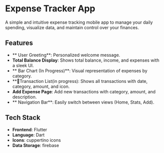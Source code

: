 #  Expense Tracker App

A simple and intuitive expense tracking mobile app to manage your daily spending, visualize data, and maintain control over your finances.

## Features

- ** User Greeting**: Personalized welcome message.
- **Total Balance Display**: Shows total balance, income, and expenses with a sleek UI.
- ** Bar Chart (In Progress)**: Visual representation of expenses by category.
- **🧾Transaction List(in progress): Shows all transactions with date, category, amount, and icon.
- **Add Expense Page**: Add new transactions with category, amount, and description.
- ** Navigation Bar**: Easily switch between views (Home, Stats, Add).



##  Tech Stack

- **Frontend**: Flutter
- **Language**: Dart
- **Icons**: cuppertino icons
- **Data Storage**: firebase


